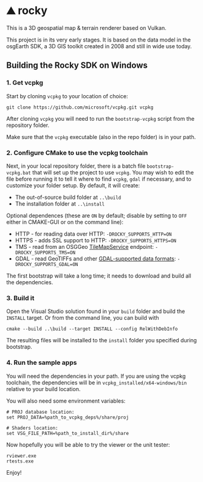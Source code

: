 # :mountain: rocky

This is a 3D geospatial map & terrain renderer based on Vulkan.

This project is in its very early stages. It is based on the data model in the osgEarth SDK, a 3D GIS toolkit created in 2008 and still in wide use today.

## Building the Rocky SDK on Windows

### 1. Get vcpkg
Start by cloning `vcpkg` to your location of choice:
```
git clone https://github.com/microsoft/vcpkg.git vcpkg
```
After cloning `vcpkg` you will need to run the `bootstrap-vcpkg` script from the repository folder.

Make sure that the `vcpkg` executable (also in the repo folder) is in your path.

### 2. Configure CMake to use the vcpkg toolchain
Next, in your local repository folder, there is a batch file `bootstrap-vcpkg.bat` that will set up the project to use `vcpkg`. You may wish to edit the file before running it to tell it where to find `vcpkg`, `gdal` if necessary, and to customize your folder setup. By default, it will create:

* The out-of-source build folder at `..\build`
* The installation folder at `..\install`

Optional dependences (these are `ON` by default; disable by setting to `OFF` either in CMAKE-GUI or on the command line):

* HTTP - for reading data over HTTP: `-DROCKY_SUPPORTS_HTTP=ON`
* HTTPS - adds SSL support to HTTP: `-DROCKY_SUPPORTS_HTTPS=ON`
* TMS - read from an OSGGeo [TileMapService](https://wiki.osgeo.org/wiki/Tile_Map_Service_Specification) endpoint: `-DROCKY_SUPPORTS_TMS=ON`
* GDAL - read GeoTIFFs and other [GDAL-supported data formats](https://gdal.org/drivers/raster/index.html): `-DROCKY_SUPPORTS_GDAL=ON`

The first bootstrap will take a long time; it needs to download and build all the dependencies.

### 3. Build it
Open the Visual Studio solution found in your `build` folder and build the `INSTALL` target. Or from the command line, you can build with
```
cmake --build ..\build --target INSTALL --config RelWithDebInfo
```
The resulting files will be installed to the `install` folder you specified during bootstrap.

### 4. Run the sample apps
You will need the dependencies in your path. If you are using the vcpkg toolchain, the dependencies will be in `vcpkg_installed/x64-windows/bin` relative to your build location.

You will also need some environment variables:
```
# PROJ database location:
set PROJ_DATA=%path_to_vcpkg_deps%/share/proj

# Shaders location:
set VSG_FILE_PATH=%path_to_install_dir%/share
```

Now hopefully you will be able to try the viewer or the unit tester:
```
rviewer.exe
rtests.exe
```
Enjoy!

